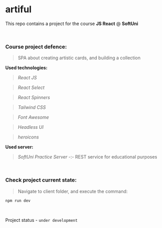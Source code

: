 # artiful

This repo contains a project for the course **JS React** @ **SoftUni**

<br>

### Course project defence:

>SPA about creating artistic cards, and building a collection

**Used technologies:**
>*React JS*

>*React Select*

>*React Spinners*

>*Tailwind CSS*

>*Font Awesome*

>*Headless UI*

>*heroicons*

**Used server:**
>*SoftUni Practice Server* -:- REST service for educational purposes

<br>

### Check project current state:

>Navigate to client folder, and execute the command:

```
npm run dev
```

<br>

Project status - `under development`
